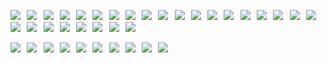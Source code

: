![](https://files.catbox.moe/14k2w6.jpg)⠀![](https://files.catbox.moe/ilgueg.webp)⠀![](https://files.catbox.moe/zu6852.png)⠀![](https://files.catbox.moe/0m5fsd.png)⠀![](https://files.catbox.moe/14slud.webp)⠀![](https://files.catbox.moe/vebmor.png)⠀![](https://files.catbox.moe/sok9z0.png)⠀![](https://files.catbox.moe/yzdqjo.webp)⠀![](https://files.catbox.moe/hfi5hk.png)⠀![](https://files.catbox.moe/1tuygn.gif)⠀![](https://files.catbox.moe/8tltqj.gif)⠀![](https://files.catbox.moe/e2mva5.webp)⠀![](https://files.catbox.moe/nu2mxp.png)⠀![](https://files.catbox.moe/obyqiw.gif)⠀![](https://files.catbox.moe/9uymf4.png)⠀![](https://files.catbox.moe/pcsazz.png)⠀![](https://files.catbox.moe/wtzma1.webp)⠀![](https://files.catbox.moe/co7yh3.gif)⠀![](https://files.catbox.moe/7or4mo.gif)⠀![](https://files.catbox.moe/ct3kri.webp)⠀![](https://files.catbox.moe/50m65j.png)⠀![](https://files.catbox.moe/kyi4ox.png)⠀![](https://files.catbox.moe/1lakyo.webp)⠀![](https://files.catbox.moe/0917vw.gif)⠀![](https://files.catbox.moe/71fmfj.png)⠀![](https://files.catbox.moe/kpqsp9.jpg)⠀![](https://files.catbox.moe/3or3t5.webp)⠀

![](https://files.catbox.moe/n30unq.webp)⠀![](https://files.catbox.moe/pmhlhd.webp)⠀![](https://files.catbox.moe/63q1pu.webp)⠀![](https://files.catbox.moe/p9pp3n.webp)⠀![](https://files.catbox.moe/0zht20.webp)⠀![](https://files.catbox.moe/91y46g.webp)⠀![](https://files.catbox.moe/y4wwe5.webp)⠀![](https://files.catbox.moe/h7v03r.webp)⠀![](https://files.catbox.moe/c458db.webp)⠀![](https://files.catbox.moe/gcsf7q.webp)

